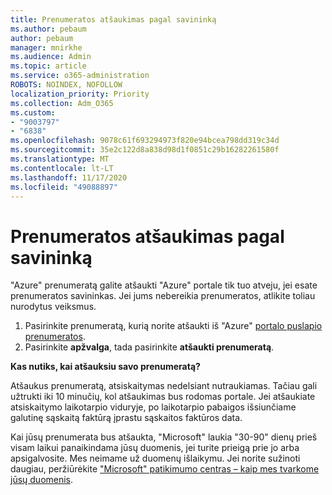 ```yaml
---
title: Prenumeratos atšaukimas pagal savininką
ms.author: pebaum
author: pebaum
manager: mnirkhe
ms.audience: Admin
ms.topic: article
ms.service: o365-administration
ROBOTS: NOINDEX, NOFOLLOW
localization_priority: Priority
ms.collection: Adm_O365
ms.custom:
- "9003797"
- "6838"
ms.openlocfilehash: 9078c61f693294973f820e94bcea798dd319c34d
ms.sourcegitcommit: 35e2c122d8a838d98d1f0851c29b16282261580f
ms.translationtype: MT
ms.contentlocale: lt-LT
ms.lasthandoff: 11/17/2020
ms.locfileid: "49088897"
---
```

# <a name="cancellation-of-a-subscription-by-owner"></a>Prenumeratos atšaukimas pagal savininką

"Azure" prenumeratą galite atšaukti "Azure" portale tik tuo atveju, jei esate prenumeratos savininkas. Jei jums nebereikia prenumeratos, atlikite toliau nurodytus veiksmus.

1. Pasirinkite prenumeratą, kurią norite atšaukti iš "Azure" [portalo puslapio prenumeratos](https://ms.portal.azure.com/#blade/Microsoft_Azure_Billing/SubscriptionsBlade).
2. Pasirinkite **apžvalga**, tada pasirinkite **atšaukti prenumeratą**.

**Kas nutiks, kai atšauksiu savo prenumeratą?**

Atšaukus prenumeratą, atsiskaitymas nedelsiant nutraukiamas. Tačiau gali užtrukti iki 10 minučių, kol atšaukimas bus rodomas portale. Jei atšaukiate atsiskaitymo laikotarpio viduryje, po laikotarpio pabaigos išsiunčiame galutinę sąskaitą faktūrą įprastu sąskaitos faktūros data.

Kai jūsų prenumerata bus atšaukta, "Microsoft" laukia "30-90" dienų prieš visam laikui panaikindama jūsų duomenis, jei turite prieigą prie jo arba apsigalvosite. Mes neimame už duomenų išlaikymu. Jei norite sužinoti daugiau, peržiūrėkite ["Microsoft" patikimumo centras – kaip mes tvarkome jūsų duomenis](https://www.microsoft.com/trust-center/privacy/data-management#leave).


